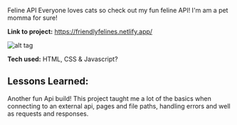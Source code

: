 Feline API
Everyone loves cats so check out my fun feline API! I'm am a pet momma for sure! 

**Link to project:** https://friendlyfelines.netlify.app/

![alt tag](https://i.imgur.com/6iLxMNw.png)


**Tech used:** HTML, CSS & Javascript?

## Lessons Learned:

Another fun Api build! This project taught me a lot of the basics when connecting to an external api, pages and file paths, handling errors and well as requests and responses.

